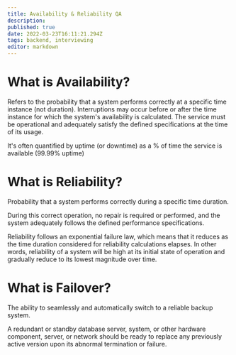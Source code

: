 ```yaml
---
title: Availability & Reliability QA
description: 
published: true
date: 2022-03-23T16:11:21.294Z
tags: backend, interviewing
editor: markdown
---
```


# What is Availability?
Refers to the probability that a system performs correctly at a specific time instance (not duration). Interruptions may occur before or after the time instance for which the system's availability is calculated. The service must be operational and adequately satisfy the defined specifications at the time of its usage.

It's often quantified by uptime (or downtime) as a % of time the service is available (99.99% uptime)

# What is Reliability?
Probability that a system performs correctly during a specific time duration.

During this correct operation, no repair is required or performed, and the system adequately follows the defined performance specifications.

Reliability follows an exponential failure law, which means that it reduces as the time duration considered for reliability calculations elapses. In other words, reliability of a system will be high at its initial state of operation and gradually reduce to its lowest magnitude over time.

# What is Failover?
The ability to seamlessly and automatically switch to a reliable backup system. 

A redundant or standby database server, system, or other hardware component, server, or network should be ready to replace any previously active version upon its abnormal termination or failure. 